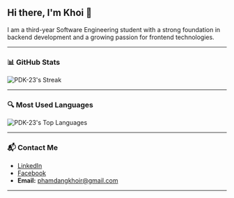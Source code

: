 ## Hi there, I'm Khoi 👋

I am a third-year Software Engineering student with a strong foundation in backend development and a growing passion for frontend technologies.

---

### 📊 GitHub Stats

![PDK-23's Streak](https://github-readme-streak-stats.herokuapp.com/?user=PDK-23&theme=blueberry&hide_border=true)

---

### 🔍 Most Used Languages

![PDK-23's Top Languages](https://github-readme-stats.vercel.app/api/top-langs/?username=PDK-23&theme=blueberry&show_icons=true&hide_border=true&layout=compact)

---

### 📬 Contact Me

- [LinkedIn](https://www.linkedin.com/in/pham-dang-khoi/)
- [Facebook](https://www.facebook.com/PhamDangKhoi23)
- **Email:** [phamdangkhoir@gmail.com](mailto:phamdangkhoir@gmail.com)

---
